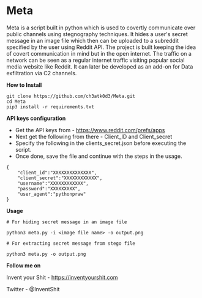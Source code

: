 # Meta
Meta is a script built in python which is used to covertly communicate over public channels using stegnography techniques. It hides a user's secret message in an image file which then can be uploaded to a subreddit specified by the user using Reddit API. The project is built keeping the idea of covert communication in mind but in the open internet. The traffic on a network can be seen as a regular internet traffic visiting popular social media website like Reddit. It can later be developed as an add-on for Data exfiltration via C2 channels.


**How to Install**

```
git clone https://github.com/ch3atk0d3/Meta.git
cd Meta
pip3 install -r requirements.txt
```



**API keys configuration**

- Get the API keys from - https://www.reddit.com/prefs/apps
- Next get the following from there - Client_ID and Client_secret
- Specify the following in the clients_secret.json before executing the script.
- Once done, save the file and continue with the steps in the usage.


```
{
    "client_id":"XXXXXXXXXXXXXX",
    "client_secret":"XXXXXXXXXXXX",
    "username":"XXXXXXXXXXXX",
    "password":"XXXXXXXXX",
    "user_agent":"pythonpraw"
}

```

**Usage**

```
# For hiding secret message in an image file

python3 meta.py -i <image file name> -o output.png

# For extracting secret message from stego file

python3 meta.py -o output.png

```

**Follow me on**

Invent your Shit - https://inventyourshit.com

Twitter - @InventShit

